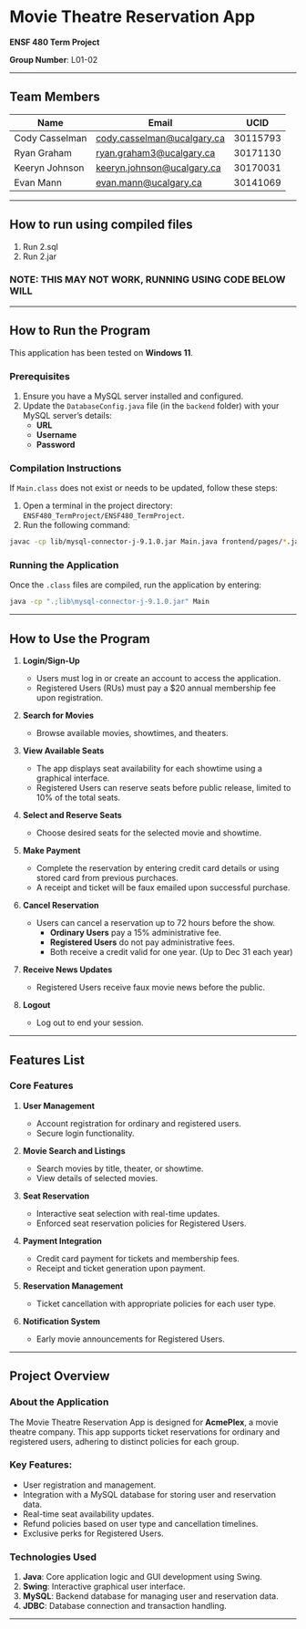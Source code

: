 # Movie Theatre Reservation App  
**ENSF 480 Term Project**  

**Group Number**: L01-02  

---

## Team Members

| Name           | Email                      | UCID     |
| -------------- | -------------------------- | -------- |
| Cody Casselman | cody.casselman@ucalgary.ca | 30115793 |
| Ryan Graham    | ryan.graham3@ucalgary.ca   | 30171130 |
| Keeryn Johnson | keeryn.johnson@ucalgary.ca | 30170031 |
| Evan Mann      | evan.mann@ucalgary.ca      | 30141069 |  

---

## How to run using compiled files

1. Run 2.sql
2. Run 2.jar

### NOTE: THIS MAY NOT WORK, RUNNING USING CODE BELOW WILL

---

## How to Run the Program  

This application has been tested on **Windows 11**.  

### Prerequisites  
1. Ensure you have a MySQL server installed and configured.  
2. Update the `DatabaseConfig.java` file (in the `backend` folder) with your MySQL server’s details:  
   - **URL**  
   - **Username**  
   - **Password**  

### Compilation Instructions  
If `Main.class` does not exist or needs to be updated, follow these steps:  
1. Open a terminal in the project directory: `ENSF480_TermProject/ENSF480_TermProject`.  
2. Run the following command:  
```bash
javac -cp lib/mysql-connector-j-9.1.0.jar Main.java frontend/pages/*.java frontend/decorators/*.java frontend/observers/*.java frontend/states/*.java frontend/panels/*.java backend/*.java
```

### Running the Application  
Once the `.class` files are compiled, run the application by entering:  
```bash
java -cp ".;lib\mysql-connector-j-9.1.0.jar" Main
```  

---

## How to Use the Program  

1. **Login/Sign-Up**  
   - Users must log in or create an account to access the application.  
   - Registered Users (RUs) must pay a $20 annual membership fee upon registration.  

2. **Search for Movies**  
   - Browse available movies, showtimes, and theaters.  

3. **View Available Seats**  
   - The app displays seat availability for each showtime using a graphical interface.  
   - Registered Users can reserve seats before public release, limited to 10% of the total seats.  

4. **Select and Reserve Seats**  
   - Choose desired seats for the selected movie and showtime.  

5. **Make Payment**  
   - Complete the reservation by entering credit card details or using stored card from previous purchaces.  
   - A receipt and ticket will be faux emailed upon successful purchase.  

6. **Cancel Reservation**  
   - Users can cancel a reservation up to 72 hours before the show.  
     - **Ordinary Users** pay a 15% administrative fee.  
     - **Registered Users** do not pay administrative fees.
     - Both receive a credit valid for one year. (Up to Dec 31 each year)

7. **Receive News Updates**  
   - Registered Users receive faux movie news before the public.  

8. **Logout**  
   - Log out to end your session.  

---

## Features List  

### Core Features  
1. **User Management**  
   - Account registration for ordinary and registered users.  
   - Secure login functionality.  

2. **Movie Search and Listings**  
   - Search movies by title, theater, or showtime.  
   - View details of selected movies.  

3. **Seat Reservation**  
   - Interactive seat selection with real-time updates.  
   - Enforced seat reservation policies for Registered Users.  

4. **Payment Integration**  
   - Credit card payment for tickets and membership fees.  
   - Receipt and ticket generation upon payment.  

5. **Reservation Management**  
   - Ticket cancellation with appropriate policies for each user type.  

6. **Notification System**  
   - Early movie announcements for Registered Users.  

---

## Project Overview  

### About the Application  
The Movie Theatre Reservation App is designed for **AcmePlex**, a movie theatre company. This app supports ticket reservations for ordinary and registered users, adhering to distinct policies for each group.  

### Key Features:  
- User registration and management.  
- Integration with a MySQL database for storing user and reservation data.  
- Real-time seat availability updates.  
- Refund policies based on user type and cancellation timelines.  
- Exclusive perks for Registered Users.  

### Technologies Used  
1. **Java**: Core application logic and GUI development using Swing.  
2. **Swing**: Interactive graphical user interface.  
3. **MySQL**: Backend database for managing user and reservation data.  
4. **JDBC**: Database connection and transaction handling.  

---